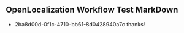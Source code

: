 ## OpenLocalization Workflow Test MarkDown
* 2ba8d00d-0f1c-4710-bb61-8d0428940a7c thanks!

<!--HONumber=Aug16_HO4-->


